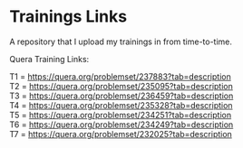 # Trainings Links
A repository that I upload my trainings in from time-to-time.

Quera Training Links:

T1 = https://quera.org/problemset/237883?tab=description <br />
T2 = https://quera.org/problemset/235095?tab=description <br />
T3 = https://quera.org/problemset/236459?tab=description <br />
T4 = https://quera.org/problemset/235328?tab=description <br />
T5 = https://quera.org/problemset/234251?tab=description <br />
T6 = https://quera.org/problemset/234249?tab=description <br />
T7 = https://quera.org/problemset/232025?tab=description